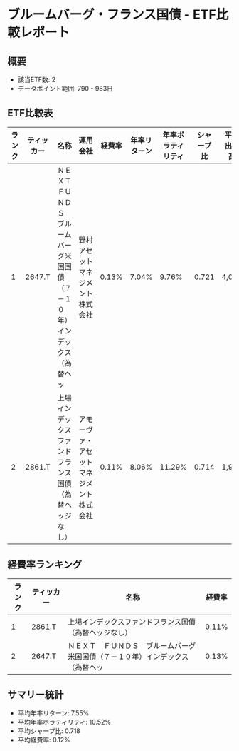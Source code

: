 # ブルームバーグ・フランス国債 - ETF比較レポート

## 概要
- 該当ETF数: 2
- データポイント範囲: 790 - 983日

## ETF比較表
| ランク | ティッカー | 名称 | 運用会社 | 経費率 | 年率リターン | 年率ボラティリティ | シャープ比 | 平均出来高 |
| --- | --- | --- | --- | --- | --- | --- | --- | --- |
| 1 | 2647.T | ＮＥＸＴ　ＦＵＮＤＳ　ブルームバーグ米国国債（７－１０年）インデックス（為替ヘッ | 野村アセットマネジメント株式会社 | 0.13% | 7.04% | 9.76% | 0.721 | 4,093 |
| 2 | 2861.T | 上場インデックスファンドフランス国債（為替ヘッジなし） | アモーヴァ・アセットマネジメント株式会社 | 0.11% | 8.06% | 11.29% | 0.714 | 1,965 |

## 経費率ランキング
| ランク | ティッカー | 名称 | 経費率 |
| --- | --- | --- | --- |
| 1 | 2861.T | 上場インデックスファンドフランス国債（為替ヘッジなし） | 0.11% |
| 2 | 2647.T | ＮＥＸＴ　ＦＵＮＤＳ　ブルームバーグ米国国債（７－１０年）インデックス（為替ヘッ | 0.13% |

## サマリー統計
- 平均年率リターン: 7.55%
- 平均年率ボラティリティ: 10.52%
- 平均シャープ比: 0.718
- 平均経費率: 0.12%
